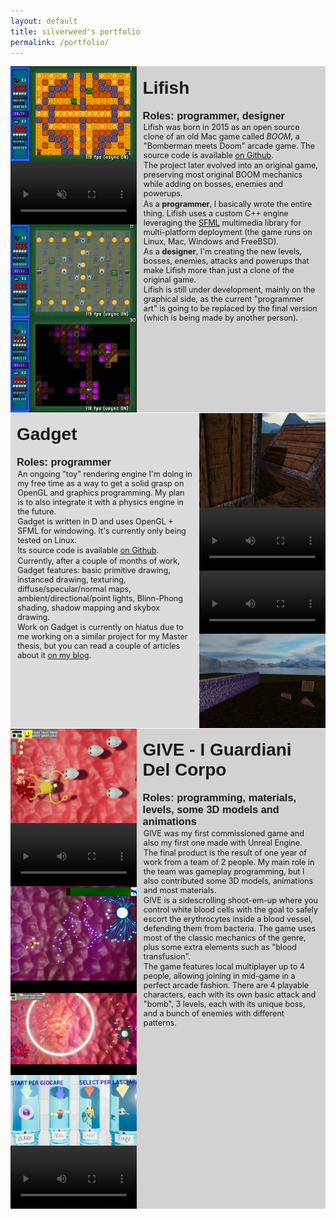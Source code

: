 ```yaml
---
layout: default 
title: silverweed's portfolio
permalink: /portfolio/
---
```


<link href="https://fonts.googleapis.com/css?family=Josefin+Sans" rel="stylesheet"> 
<style>
li {
	margin-bottom: 1px !important;
}
div.game {
	display: flex;
  flex-direction: row;
}
div.gamedesc {
	padding: 10px;
  flex-grow: 1;
}
.gamelist {
	list-style-type: none;
	padding: 0;
}
.game-imgs {
  display: flex;
  flex-wrap: wrap;
  max-width: 40%;
}
.game-imgs a {
  position: relative;
}
.game-imgs img, video {
  width: 300px;
  height: auto;
  max-width: 100%;
  display: block;
}
.game-imgs img.play {
  width: 50%;
  position: absolute;
  opacity: 0.8;
  left: 30%;
  top: 16%;
}
.right {
  justify-content: flex-end;
}
.right .game-imgs {
  justify-content: flex-end;
}
.gamedesc p {
  margin: 0.1em !important;
  font-size: 90%;
}
.gamedesc h1 {
  margin-top: 0.3em;
  font-family: 'Josefin Sans', sans-serif;
}
.gamedesc h2, h3, h4, h5, h6 {
  margin-top: 0.1em;
  margin-bottom: 0.1em;
  font-family: 'Josefin Sans', sans-serif;
}
</style>

<ul class='gamelist'>
  <li style='background: rgba(210, 210, 210, 1.0)'>
    <div class='game'>
      <div class='game-imgs'>
        <a href='/assets/img/lifish_screen1.png'><img src="/assets/img/lifish_screen1.png" alt="Lifish"/></a>
        <a href='/assets/video/rex_atk.webm'>
          <video src="/assets/video/rex_atk.webm" alt="Lifish" muted></video>
        </a>
        <a href='/assets/img/lifish_lv11.png'><img src="/assets/img/lifish_lv11.png" alt="Lifish"/></a>
        <a href='/assets/img/lifish_lv30.png'><img src="/assets/img/lifish_lv30.png" alt="Lifish"/></a>
      </div>
      <div class='gamedesc'>
        <h1>Lifish</h1>
        <h3>Roles: programmer, designer</h3>
        <p>Lifish was born in 2015 as an open source clone of an old Mac game called <em>BOOM</em>, 
        a "Bomberman meets Doom" arcade game. The source code is available
        <a href="https://github.com/silverweed/lifish">on Github</a>.</p>
        <p>The project later evolved into an original game, preserving most original BOOM mechanics 
        while adding on bosses, enemies and powerups.</p>
        <p>As a <strong>programmer</strong>, I basically wrote the entire thing. Lifish uses a custom C++
        engine leveraging the <a href="https://www.sfml-dev.org/">SFML</a> multimedia library for
        multi-platform deployment (the game runs on Linux, Mac, Windows and FreeBSD).</p>
        <p>As a <strong>designer</strong>, I'm creating the new levels, bosses, enemies, attacks and
        powerups that make Lifish more than just a clone of the original game.</p>
        <p>Lifish is still under development, mainly on the graphical side, as the current "programmer art"
        is going to be replaced by the final version (which is being made by another person).</p>
      </div>
    </div>
  </li>
  <li style='background: rgba(220, 220, 220, 1.0)'>
    <div class='game right'>
      <div class='gamedesc' style='align-self: flex-start'>
        <h1>Gadget</h1>
        <h3>Roles: programmer</h3>
        <p>An ongoing "toy" rendering engine I'm doing in my free time as a way to get a solid grasp on OpenGL and graphics
        programming. My plan is to also integrate it with a physics engine in the future.</p>
        <p>Gadget is written in D and uses OpenGL + SFML for windowing. It's currently only being tested on Linux.</p>
        <p>Its source code is available <a href="https://github.com/silverweed/gadget">on Github</a>.</p>
        <p>Currently, after a couple of months of work, Gadget features: basic primitive drawing, instanced drawing,
        texturing, diffuse/specular/normal maps, ambient/directional/point lights, Blinn-Phong shading, shadow mapping and skybox drawing.</p>
        <p>Work on Gadget is currently on hiatus due to me working on a similar project for my Master thesis, 
        but you can read a couple of articles about it <a href="http://localhost:4000/tags/#gadget">on my blog</a>.</p>
      </div>
      <div class='game-imgs'>
        <a href='/assets/img/gadget/cubes.png'>
          <img src="/assets/img/gadget/cubes.png" alt="Gadget"/>
        </a>
        <a href='/assets/video/gadget/multiplelights.webm'>
          <video src="/assets/video/gadget/multiplelights_small.webm" alt="Gadget"/>
        </a>
        <a href='/assets/video/gadget/shadows.webm'>
          <video src="/assets/video/gadget/shadows_small.webm" alt="Gadget"/>
        </a>
        <a href='/assets/img/gadget/gadget_screen1.png'>
          <img src="/assets/img/gadget/gadget_screen1.png" alt="Gadget"/>
        </a>
      </div>
    </div>
  </li>
  <li style='background: rgba(210, 210, 210, 1.0)'>
    <div class='game'>
      <div class='game-imgs'>
        <a href='/assets/img/give/give_gameplay1.png'>
          <img src="/assets/img/give/give_gameplay1.png" alt="GIVE"/>
        </a>
        <a href='/assets/video/give/buddy_boss_lv1.mp4'>
          <video src="/assets/video/give/buddy_boss_small.webm" alt="GIVE"/>
        </a>
        <a href='/assets/img/give/boss_lv3.png'>
          <img src="/assets/img/give/boss_lv3.png" alt="GIVE"/>
        </a>
        <a href='/assets/img/give/nuke_explosion.png'>
          <img src="/assets/img/give/nuke_explosion.png" alt="GIVE"/>
        </a>
        <a href='/assets/img/give/give_selection.png'>
          <img src="/assets/img/give/give_selection.png" alt="GIVE"/>
        </a>
        <a href='/assets/video/give/tiny.mp4'>
          <video src="/assets/video/give/tiny_small.webm" alt="GIVE"/>
        </a>
      </div>
      <div class='gamedesc' style='align-self: flex-start'>
        <h1>GIVE - I Guardiani Del Corpo</h1>
        <h3>Roles: programming, materials, levels, some 3D models and animations</h3>
        <p>GIVE was my first commissioned game and also my first one made with Unreal Engine.</p>
        <p>The final product is the result of one year of work from a team of 2 people. My main role
        in the team was gameplay programming, but I also contributed some 3D models, animations
        and most materials.</p>
        <p>GIVE is a sidescrolling shoot-em-up where you control white blood cells with the
        goal to safely escort the erythrocytes inside a blood vessel, defending them from bacteria.
        The game uses most of the classic mechanics of the genre, plus some extra elements such as "blood transfusion".</p>
        <p>The game features local multiplayer up to 4 people, allowing joining in mid-game in a perfect
        arcade fashion. There are 4 playable characters, each with its own basic attack and "bomb",
        3 levels, each with its unique boss, and a bunch of enemies with different patterns.</p>
      </div>
    </div>
  </li>
</ul>

<script>
document.querySelectorAll('video').forEach(video => {
  // Add play symbol
  var play = document.createElement('img');
  play.src='/assets/img/play.svg';
  play.className = 'play';
  var bound = video.getBoundingClientRect();
  video.parentNode.appendChild(play);

  // Hover play/pause
  play.addEventListener('mouseenter', ((video, play) => {
    return () => {
      video.play();
      play.style.visibility = 'hidden';
    };
  })(video, play));
  video.addEventListener('mouseleave', ((video, play) => {
    return () => {
      video.pause();
      play.style.visibility = 'visible';
    };
  })(video, play));
});
</script>
